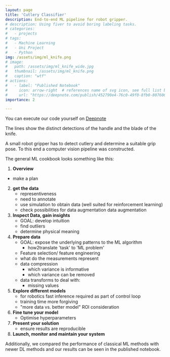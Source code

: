 ```yaml
---
layout: page
title: 'Cutlery Classifier'
description: End-to-end ML pipeline for robot gripper.
# description: Using fiver to avoid boring labeling tasks.
# categories:
#   - projects
# tags:
#   - Machine Learning
#   - Uni Project
#   - Python
img: /assets/img/ml_knife.png
# image:
#   path: /assets/img/ml_knife_wide.jpg
#   thumbnail: /assets/img/ml_knife.png
#   caption: "wtf"
# actions:
#   - label: "Published Notebook"
#     icon: arrow-right  # references name of svg icon, see full list below
#     url: "https://deepnote.com/publish/452790e4-76c0-49f0-8fb0-80760653c8f0"
importance: 2

---
```



You can execute our code yourself on [Deepnote](https://deepnote.com/project/452790e4-76c0-49f0-8fb0-80760653c8f0)

<div class="row">
    <div class="col-sm mt-3 mt-md-0">
        <img class="img-fluid rounded z-depth-1" src="{{ '/assets/img/ml_knife.png' | relative_url }}" alt="" title="example image"/>
    </div>
</div>
<div class="caption">
    The lines show the distinct detections of the handle and the blade of the knife.
</div>


A small robot gripper has to detect cutlery and determine a suitable grip pose. To this end a computer vision pipeline was constructed.

The general ML cookbook looks something like this:

1. **Overview**
  - make a plan
2. **get the data**
	- representiveness
	- need to annotate
	- use simulation to obtain data (well suited for reinforcement learning)
	- check possibilities for data augmentation data augmentation
3. **Inspect Data, gain insights**
	- GOAL: develop intuition
	- find outliers
	- determine physical meaning
4. **Prepare data**
	- GOAL: expose the underlying patterns to the ML algorithm
		- how2translate 'task' to 'ML problem'
	- Feature selection/ feature engineering
	- what do the measurements represent
	- data compression
		- which variance is informative
		- which variance can be removed
	- data transforms to deal with:
		- missing values
5. **Explore different models**
	- for robotics fast inference required as part of control loop
	- training time more forgiving
	- "more data vs. better model" ROI consideration
6. **Fine tune your model**
	- Optimise hyperparameters
7. **Present your solution**
	-  ensure results are reproducible
8. **Launch, monitor and maintain your system**

Additionally, we compared the performance of classical ML methods with newer DL methods and our results can be seen in the published notebook.



<!-- Despite the cutlery requirement we motivated our design choices in the context of a satelite system, no surprise since I partnered with Wesley from the MSc. Space Engineering for this project. -->